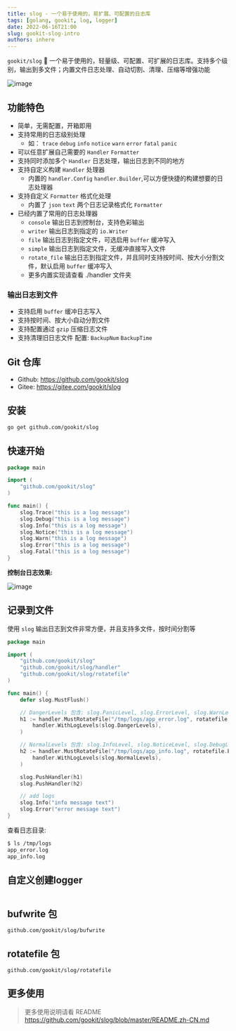 ```yaml
---
title: slog - 一个易于使用的，易扩展、可配置的日志库
tags: [golang, gookit, log, logger]
date: 2022-06-16T21:00
slug: gookit-slog-intro
authors: inhere
---
```


`gookit/slog` 📑 一个易于使用的，轻量级、可配置、可扩展的日志库。支持多个级别，输出到多文件；内置文件日志处理、自动切割、清理、压缩等增强功能

![image](https://raw.githubusercontent.com/gookit/slog/master/_example/images/console-log-all-level.png)

<!--truncate-->

## 功能特色

* 简单，无需配置，开箱即用
* 支持常用的日志级别处理
   * 如： `trace` `debug` `info` `notice` `warn` `error` `fatal` `panic`
* 可以任意扩展自己需要的 `Handler` `Formatter`
* 支持同时添加多个 `Handler` 日志处理，输出日志到不同的地方
* 支持自定义构建 `Handler` 处理器
   * 内置的 `handler.Config` `handler.Builder`,可以方便快捷的构建想要的日志处理器
* 支持自定义 `Formatter` 格式化处理
   * 内置了 `json` `text` 两个日志记录格式化 `Formatter`
* 已经内置了常用的日志处理器
   * `console` 输出日志到控制台，支持色彩输出
   * `writer` 输出日志到指定的 `io.Writer`
   * `file` 输出日志到指定文件，可选启用 `buffer` 缓冲写入
   * `simple` 输出日志到指定文件，无缓冲直接写入文件
   * `rotate_file` 输出日志到指定文件，并且同时支持按时间、按大小分割文件，默认启用 `buffer` 缓冲写入
   * 更多内置实现请查看 ./handler 文件夹

### 输出日志到文件

* 支持启用 `buffer` 缓冲日志写入
* 支持按时间、按大小自动分割文件
* 支持配置通过 `gzip` 压缩日志文件
* 支持清理旧日志文件 配置: `BackupNum` `BackupTime`

## Git 仓库

* Github: https://github.com/gookit/slog
* Gitee: https://gitee.com/gookit/slog

## 安装

```bash
go get github.com/gookit/slog
```

## 快速开始

```go
package main

import (
	"github.com/gookit/slog"
)

func main() {
	slog.Trace("this is a log message")
	slog.Debug("this is a log message")
	slog.Info("this is a log message")
	slog.Notice("this is a log message")
	slog.Warn("this is a log message")
	slog.Error("this is a log message")
	slog.Fatal("this is a log message")
}
```

**控制台日志效果:**

![image](https://raw.githubusercontent.com/gookit/slog/master/\_example/images/console-log-all-level.png)

## 记录到文件

使用 `slog` 输出日志到文件非常方便，并且支持多文件，按时间分割等

```go
package main

import (
	"github.com/gookit/slog"
	"github.com/gookit/slog/handler"
	"github.com/gookit/slog/rotatefile"
)

func main() {
	defer slog.MustFlush()

	// DangerLevels 包含: slog.PanicLevel, slog.ErrorLevel, slog.WarnLevel
	h1 := handler.MustRotateFile("/tmp/logs/app_error.log", rotatefile.EveryHour,
		handler.WithLogLevels(slog.DangerLevels),
	)

	// NormalLevels 包含: slog.InfoLevel, slog.NoticeLevel, slog.DebugLevel, slog.TraceLevel
	h2 := handler.MustRotateFile("/tmp/logs/app_info.log", rotatefile.EveryHour,
		handler.WithLogLevels(slog.NormalLevels),
	)

	slog.PushHandler(h1)
	slog.PushHandler(h2)

	// add logs
	slog.Info("info message text")
	slog.Error("error message text")
}
```

查看日志目录:

```bash
$ ls /tmp/logs
app_error.log
app_info.log
```

## 自定义创建logger

```go


```

## bufwrite 包

`github.com/gookit/slog/bufwrite`

## rotatefile 包

`github.com/gookit/slog/rotatefile`


## 更多使用

> 更多使用说明请看 README https://github.com/gookit/slog/blob/master/README.zh-CN.md

